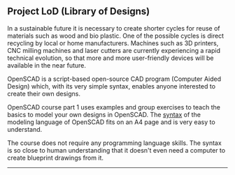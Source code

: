 ## Project LoD (Library of Designs)

In a sustainable future it is necessary to create shorter cycles for reuse of materials such as wood and bio plastic. One of the possible cycles is direct recycling by local or home manufacturers. Machines such as 3D printers, CNC milling machines and laser cutters are currently experiencing a rapid technical evolution, so that more and more user-friendly devices will be available in the near future.

OpenSCAD is a script-based open-source CAD program (Computer Aided Design) which, with its very simple syntax, enables anyone interested to create their own designs.

OpenSCAD course part 1 uses examples and group exercises to teach the basics to model your own designs in OpenSCAD. The [syntax](content/OpenSCAD_Syntax_A4.pdf) of the modeling language of OpenSCAD fits on an A4 page and is very easy to understand.

The course does not require any programming language skills. The syntax is so close to human understanding that it doesn't even need a computer to create blueprint drawings from it.

---
